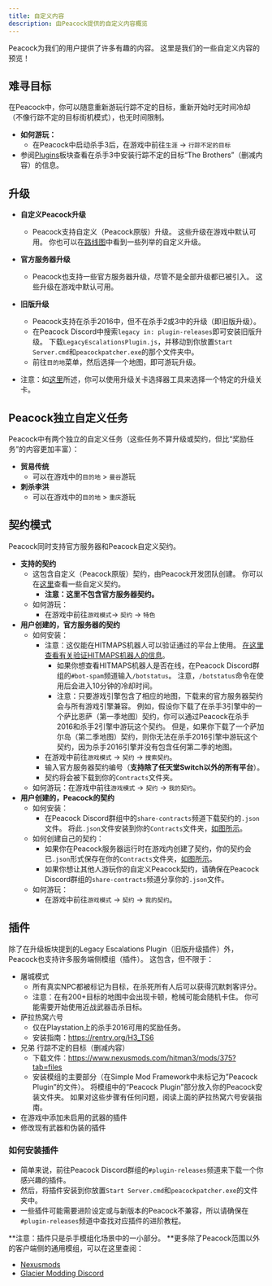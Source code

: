 ```yaml
---
title: 自定义内容
description: 由Peacock提供的自定义内容概览
---
```


Peacock为我们的用户提供了许多有趣的内容。 这里是我们的一些自定义内容的预览！

## 难寻目标

在Peacock中，你可以随意重新游玩行踪不定的目标，重新开始时无时间冷却（不像行踪不定的目标街机模式），也无时间限制。

-   **如何游玩：**
    -   在Peacock中启动杀手3后，在游戏中前往`生涯` -> `行踪不定的目标`
-   参阅[Plugins](#plugins)板块查看在杀手3中安装行踪不定的目标“The Brothers”（删减内容）的信息。

## 升级

-   **自定义Peacock升级**

    -   Peacock支持自定义（Peacock原版）升级。 这些升级在游戏中默认可用。 你也可以在[路线图](./roadmaps.mdx)中看到一些列举的自定义升级。

-   **官方服务器升级**
    -   Peacock也支持一些官方服务器升级，尽管不是全部升级都已被引入。 这些升级在游戏中默认可用。
-   **旧版升级**

    -   Peacock支持在杀手2016中，但不在杀手2或3中的升级（即旧版升级）。
    -   在Peacock Discord中搜索`legacy in: plugin-releases`即可安装旧版升级。 下载`LegacyEscalationsPlugin.js`，并移动到你放置`Start Server.cmd`和`peacockpatcher.exe`的那个文件夹中。
    -   前往`目的地`菜单，然后选择一个地图，即可游玩升级。

-   注意：如[这里](https://thepeacockproject.org/wiki/intel/#loadout-profiles--escalation-level-picker)所述，你可以使用升级关卡选择器工具来选择一个特定的升级关卡。

## Peacock独立自定义任务

Peacock中有两个独立的自定义任务（这些任务不算升级或契约，但比“奖励任务”的内容更加丰富）：

-   **贸易传统**
    -   可以在游戏中的`目的地` > `曼谷`游玩
-   **刺杀李洪**
    -   可以在游戏中的`目的地` > `重庆`游玩

## 契约模式

Peacock同时支持官方服务器和Peacock自定义契约。

-   **支持的契约**
    -   这包含自定义（Peacock原版）契约，由Peacock开发团队创建。 你可以在[这里](https://thepeacockproject.org/wiki/roadmaps)查看一些自定义契约。
        -   **注意：这里不包含官方服务器契约。**
    -   如何游玩：
        -   在游戏中前往`游戏模式`-> `契约` -> `特色`
-   **用户创建的，官方服务器的契约**
    -   如何安装：
        -   注意：这仅能在HITMAPS机器人可以验证通过的平台上使用。 [在这里查看有关验证HITMAPS机器人的信息](https://bot.hitmaps.com/)。
            -   如果你想查看HITMAPS机器人是否在线，在Peacock Discord群组的`#bot-spam`频道输入`/botstatus`。 注意，`/botstatus`命令在使用后会进入10分钟的冷却时间。
            -   注意：只要游戏引擎包含了相应的地图，下载来的官方服务器契约会与所有游戏引擎兼容。 例如，假设你下载了在杀手3引擎中的一个萨比恩萨（第一季地图）契约，你可以通过Peacock在杀手2016和杀手2引擎中游玩这个契约。 但是，如果你下载了一个萨加尔岛（第二季地图）契约，则你无法在杀手2016引擎中游玩这个契约，因为杀手2016引擎并没有包含任何第二季的地图。
        -   在游戏中前往`游戏模式` -> `契约` -> `搜索契约`。
        -   输入官方服务器契约编号（**支持除了任天堂Switch以外的所有平台**）。
        -   契约将会被下载到你的`Contracts`文件夹。
    -   如何游玩：在游戏中前往`游戏模式` -> `契约` -> `我的契约`。
-   **用户创建的，Peacock的契约**
    -   如何安装：
        -   在Peacock Discord群组中的`share-contracts`频道下载契约的`.json`文件。 将此`.json`文件安装到你的`Contracts`文件夹，[如图所示](https://media.discordapp.net/attachments/833505136290299935/991101789426421760/unknown.png)。
    -   如何创建自己的契约：
        -   如果你在Peacock服务器运行时在游戏内创建了契约，你的契约会已`.json`形式保存在你的`Contracts`文件夹，[如图所示](https://media.discordapp.net/attachments/833505136290299935/991101789426421760/unknown.png)。
        -   如果你想让其他人游玩你的自定义Peacock契约，请确保在Peacock Discord群组的`share-contracts`频道分享你的`.json`文件。
    -   如何游玩：
        -   在游戏中前往`游戏模式` -> `契约` -> `我的契约`。

## 插件

除了在升级板块提到的Legacy Escalations Plugin（旧版升级插件）外，Peacock也支持许多服务端侧模组（插件）。 这包含，但不限于：

-   屠城模式
    -   所有真实NPC都被标记为目标，在杀死所有人后可以获得沉默刺客评分。
    -   注意：在有200+目标的地图中会出现卡顿，枪械可能会随机卡住。 你可能需要开始使用近战武器击杀目标。
-   萨拉热窝六号
    -   仅在Playstation上的杀手2016可用的奖励任务。
    -   安装指南：https://rentry.org/H3_TS6
-   兄弟 行踪不定的目标（删减内容）
    -   下载文件：https://www.nexusmods.com/hitman3/mods/375?tab=files
    -   安装模组的主要部分（在Simple Mod Framework中未标记为”Peacock Plugin”的文件）。 将模组中的“Peacock Plugin”部分放入你的Peacock安装文件夹。 如果对这些步骤有任何问题，阅读上面的萨拉热窝六号安装指南。
-   在游戏中添加未启用的武器的插件
-   修改现有武器和伪装的插件

### 如何安装插件

-   简单来说，前往Peacock Discord群组的`#plugin-releases`频道来下载一个你感兴趣的插件。
-   然后，将插件安装到你放置`Start Server.cmd`和`peacockpatcher.exe`的文件夹中。
-   一些插件可能需要进阶设定或与新版本的Peacock不兼容，所以请确保在`#plugin-releases`频道中查找对应插件的进阶教程。

**注意：插件只是杀手模组化场景中的一小部分。 **更多除了Peacock范围以外的客户端侧的通用模组，可以在这里查阅：

-   [Nexusmods](https://www.nexusmods.com/hitman3)
-   [Glacier Modding Discord](https://discord.com/invite/6UDtuYhZP6)
